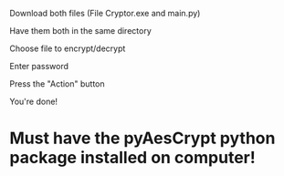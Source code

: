 Download both files (File Cryptor.exe and main.py)


Have them both in the same directory


Choose file to encrypt/decrypt


Enter password


Press the "Action" button


You're done!



# Must have the pyAesCrypt python package installed on computer!

